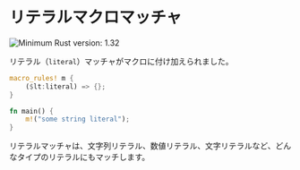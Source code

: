<!--
# literal macro matcher
-->
# リテラルマクロマッチャ

![Minimum Rust version: 1.32](https://img.shields.io/badge/Minimum%20Rust%20Version-1.32-brightgreen.svg)

<!--
A new `literal` matcher was added for macros:
-->
リテラル（`literal`）マッチャがマクロに付け加えられました。

```rust
macro_rules! m {
    ($lt:literal) => {};
}

fn main() {
    m!("some string literal");
}
```

<!--
`literal` matches against literals of any type; string literals, numeric
literals, `char` literals.
-->
リテラルマッチャは、文字列リテラル、数値リテラル、文字リテラルなど、どんなタイプのリテラルにもマッチします。
